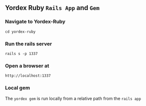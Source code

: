 ## Yordex Ruby `Rails App` and `Gem`

### Navigate to Yordex-Ruby
`cd yordex-ruby`

### Run the rails server
`rails s -p 1337`

### Open a browser at
`http://localhost:1337`

### Local gem
The `yordex gem` is run locally from a relative path from the `rails app`
